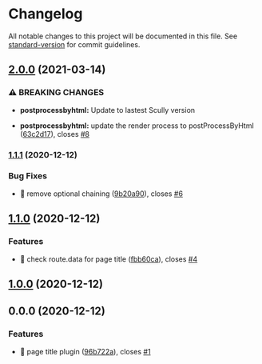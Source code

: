 # Changelog

All notable changes to this project will be documented in this file. See [standard-version](https://github.com/conventional-changelog/standard-version) for commit guidelines.

## [2.0.0](https://github.com/pjlamb12/scully-plugin-page-title/compare/v1.1.1...v2.0.0) (2021-03-14)


### ⚠ BREAKING CHANGES

* **postprocessbyhtml:** Update to lastest Scully version

* **postprocessbyhtml:** update the render process to postProcessByHtml ([63c2d17](https://github.com/pjlamb12/scully-plugin-page-title/commit/63c2d170acbc4a1bd864c4c5f3c1bc9349fdfb0a)), closes [#8](https://github.com/pjlamb12/scully-plugin-page-title/issues/8)

### [1.1.1](https://github.com/pjlamb12/scully-plugin-page-title/compare/v1.1.0...v1.1.1) (2020-12-12)


### Bug Fixes

* 🐛 remove optional chaining ([9b20a90](https://github.com/pjlamb12/scully-plugin-page-title/commit/9b20a90dc3f11469937b379783d74bc67b385abb)), closes [#6](https://github.com/pjlamb12/scully-plugin-page-title/issues/6)

## [1.1.0](https://github.com/pjlamb12/scully-plugin-page-title/compare/v1.0.0...v1.1.0) (2020-12-12)


### Features

* 🎸 check route.data for page title ([fbb60ca](https://github.com/pjlamb12/scully-plugin-page-title/commit/fbb60caa01a41bc625268c0cbec3636e676c26eb)), closes [#4](https://github.com/pjlamb12/scully-plugin-page-title/issues/4)

## [1.0.0](https://github.com/pjlamb12/scully-plugin-page-title/compare/v0.0.0...v1.0.0) (2020-12-12)

## 0.0.0 (2020-12-12)


### Features

* 🎸 page title plugin ([96b722a](https://github.com/pjlamb12/scully-plugin-page-title/commit/96b722a38819ea0707faf8105c35b4e305c5a275)), closes [#1](https://github.com/pjlamb12/scully-plugin-page-title/issues/1)
